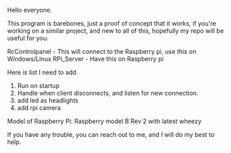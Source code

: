 Hello everyone.

This program is barebones, just a proof of concept that it works, if you're working on a similar project, and new to all of this, hopefully my
repo will be useful for you.

RcControlpanel - This will connect to the Raspberry pi, use this on Windows/Linux
RPi_Server - Have this on Raspberry pi

Here is list I need to add
1. Run on startup
2. Handle when client disconnects, and listen for new connection.
3. add led as headlights
4. add rpi camera

Model of Raspberry Pi:
Raspberry model B Rev 2 with latest wheezy

If you have any trouble, you can reach out to me, and I will do my best to help.
